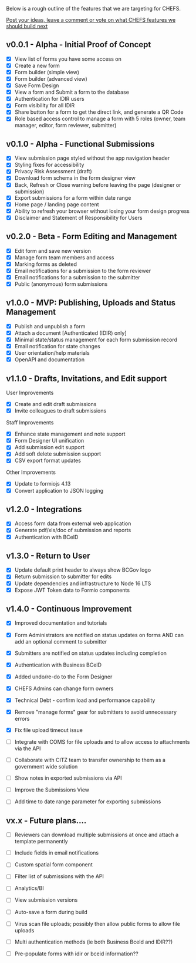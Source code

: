 Below is a rough outline of the features that we are targeting for CHEFS.

[Post your ideas, leave a comment or vote on what CHEFS features we should build next ](https://chefs-fider.apps.silver.devops.gov.bc.ca/)

## v0.0.1 - Alpha - Initial Proof of Concept

* [x] View list of forms you have some access on  
* [x] Create a new form  
* [x] Form builder (simple view)  
* [x] Form builder (advanced view)  
* [x] Save Form Design  
* [x] View a form and Submit a form to the database  
* [x] Authentication for IDIR users  
* [x] Form visibility for all IDIR  
* [x] Share button for a form to get the direct link, and generate a QR Code  
* [x] Role based access control to manage a form with 5 roles (owner, team manager, editor, form reviewer, submitter)

## v0.1.0 - Alpha - Functional Submissions

* [x] View submission page styled without the app navigation header
* [x] Styling fixes for accessibility
* [x] Privacy Risk Assessment (draft)
* [x] Download form schema in the form designer view  
* [x] Back, Refresh or Close warning before leaving the page (designer or submission)  
* [x] Export submissions for a form within date range
* [x] Home page / landing page content
* [x] Ability to refresh your browser without losing your form design progress
* [x] Disclaimer and Statement of Responsibility for Users

## v0.2.0 - Beta - Form Editing and Management

* [x] Edit form and save new version
* [x] Manage form team members and access
* [x] Marking forms as deleted
* [x] Email notifications for a submission to the form reviewer
* [x] Email notifications for a submission to the submitter
* [x] Public (anonymous) form submissions

## v1.0.0 - MVP: Publishing, Uploads and Status Management

* [x] Publish and unpublish a form
* [x] Attach a document [Authenticated (IDIR) only]
* [x] Minimal state/status management for each form submission record
* [x] Email notification for state changes
* [x] User orientation/help materials
* [x] OpenAPI and documentation

## v1.1.0 - Drafts, Invitations, and Edit support

User Improvements

* [x] Create and edit draft submissions
* [x] Invite colleagues to draft submissions

Staff Improvements

* [x] Enhance state management and note support
* [x] Form Designer UI unification
* [x] Add submission edit support
* [x] Add soft delete submission support
* [x] CSV export format updates

Other Improvements

* [x] Update to formiojs 4.13
* [x] Convert application to JSON logging

## v1.2.0 - Integrations

* [x] Access form data from external web application
* [x] Generate pdf/xls/doc of submission and reports
* [x] Authentication with BCeID

## v1.3.0 - Return to User

* [x] Update default print header to always show BCGov logo
* [x] Return submission to submitter for edits
* [x] Update dependencies and infrastructure to Node 16 LTS
* [x] Expose JWT Token data to Formio components

## v1.4.0 - Continuous Improvement

* [x] Improved documentation and tutorials
* [x] Form Administrators are notified on status updates on forms AND can add an optional comment to submitter
* [x] Submitters are notified on status updates including completion
* [x] Authentication with Business BCeID
* [x] Added undo/re-do to the Form Designer
* [x] CHEFS Admins can change form owners
* [x] Technical Debt - confirm load and performance capability
* [x] Remove "manage forms" gear for submitters to avoid unnecessary errors
* [x] Fix file upload timeout issue
* [ ] Integrate with COMS for file uploads and to allow access to attachments via the API
* [ ] Collaborate with CITZ team to transfer ownership to them as a government wide solution
* [ ] Show notes in exported submissions via API
* [ ] Improve the Submissions View
* [ ] Add time to date range parameter for exporting submissions


## vx.x - Future plans....

* [ ] Reviewers can download multiple submissions at once and attach a template permanently
* [ ] Include fields in email notifications
* [ ] Custom spatial form component
* [ ] Filter list of submissions with the API
* [ ] Analytics/BI
* [ ] View submission versions
* [ ] Auto-save a form during build
* [ ] Virus scan file uploads; possibly then allow public forms to allow file uploads
* [ ] Multi authentication methods (ie both Business BceId and IDIR??) 
* [ ] Pre-populate forms with idir or bceid information??

